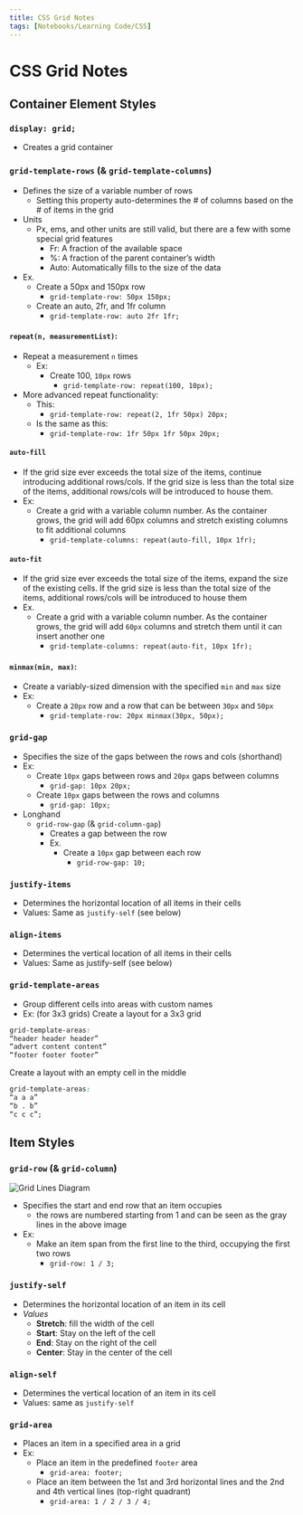 ```yaml
---
title: CSS Grid Notes
tags: [Notebooks/Learning Code/CSS]
---
```


# CSS Grid Notes
## Container Element Styles
### `display: grid;`
 - Creates a grid container
### `grid-template-rows` (& `grid-template-columns`)
 - Defines the size of a variable number of rows
   - Setting this property auto-determines the # of columns based on the # of items in the grid
 - Units
   - Px, ems, and other units are still valid, but there are a few with some special grid features
     - Fr: A fraction of the available space
     - %: A fraction of the parent container’s width
     - Auto: Automatically fills to the size of the data
 - Ex.
   - Create a 50px and 150px row
     - `grid-template-row: 50px 150px;`
   - Create an auto, 2fr, and 1fr column
     - `grid-template-row: auto 2fr 1fr;`
 #### `repeat(n, measurementList)`:
  - Repeat a measurement `n` times
     - Ex:
        - Create 100, `10px` rows
           - `grid-template-row: repeat(100, 10px);`
   - More advanced repeat functionality:
      - This:
         - `grid-template-row: repeat(2, 1fr 50px) 20px;`
      - Is the same as this:
         - `grid-template-row: 1fr 50px 1fr 50px 20px;`
#### `auto-fill`
 - If the grid size ever exceeds the total size of the items, continue introducing additional rows/cols. If the grid size is less than the total size of the items, additional rows/cols will be introduced to house them.
 - Ex:
    - Create a grid with a variable column number. As the container grows, the grid will add 60px columns and stretch existing columns to fit additional columns
       - `grid-template-columns: repeat(auto-fill, 10px 1fr);`
#### `auto-fit`
 - If the grid size ever exceeds the total size of the items, expand the size of the existing cells. If the grid size is less than the total size of the items, additional rows/cols will be introduced to house them
 - Ex.
    - Create a grid with a variable column number. As the container grows, the grid will add `60px` columns and stretch them until it can insert another one
       - `grid-template-columns: repeat(auto-fit, 10px 1fr);`
#### `minmax(min, max)`:
 - Create a variably-sized dimension with the specified `min` and `max` size
 - Ex:
    - Create a `20px` row and a row that can be between `30px` and `50px`
       - `grid-template-row: 20px minmax(30px, 50px);`
### `grid-gap`
 - Specifies the size of the gaps between the rows and cols (shorthand)
 - Ex:
    - Create `10px` gaps between rows and `20px` gaps between columns
       - `grid-gap: 10px 20px;`
    - Create `10px` gaps between the rows and columns
       - `grid-gap: 10px;`
 - Longhand
    - `grid-row-gap` (& `grid-column-gap`)
      - Creates a gap between the row
      - Ex.
         - Create a `10px` gap between each row
             - `grid-row-gap: 10;`
### `justify-items`
 - Determines the horizontal location of all items in their cells
 - Values: Same as `justify-self` (see below)
### `align-items`
 - Determines the vertical location of all items in their cells
 - Values: Same as justify-self (see below)
### `grid-template-areas`
 - Group different cells into areas with custom names
 - Ex: (for 3x3 grids)
Create a layout for a 3x3 grid
```css
grid-template-areas: 
“header header header”
“advert content content”
“footer footer footer”
```
<!-- Break up 2 code-blocks-->
Create a layout with an empty cell in the middle
```css
grid-template-areas: 
“a a a”
“b . b”
“c c c”;
```
## Item Styles
### `grid-row` (& `grid-column`)
![Grid Lines Diagram](https://cdn-images-1.medium.com/max/2000/1*H51JnBAnLJiZmlzRvhInlg.png)
 - Specifies the start and end row that an item occupies
    - the rows are numbered starting from 1 and can be seen as the gray lines in the above image
 - Ex:
    - Make an item span from the first line to the third, occupying the first two rows
       - `grid-row: 1 / 3;`
### `justify-self`
 - Determines the horizontal location of an item in its cell
 - *Values*
    - **Stretch**: fill the width of the cell
    - **Start**: Stay on the left of the cell
    - **End**: Stay on the right of the cell
    - **Center**: Stay in the center of the cell
### `align-self`
 - Determines the vertical location of an item in its cell
 - Values: same as `justify-self`
### `grid-area`
 - Places an item in a specified area in a grid
 - Ex:
    - Place an item in the predefined `footer` area
       - `grid-area: footer;`
    - Place an item between the 1st and 3rd horizontal lines and the 2nd and 4th vertical lines (top-right quadrant)
       - `grid-area: 1 / 2 / 3 / 4;`

